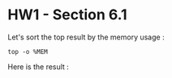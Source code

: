 # HW1 - Section 6.1


Let's sort the top result by the memory usage :

```
top -o %MEM
```

Here is the result :


